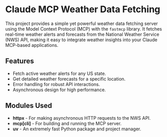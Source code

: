 # Claude MCP Weather Data Fetching

This project provides a simple yet powerful weather data fetching server using the Model Context Protocol (MCP) with the `fastmcp` library. It fetches real-time weather alerts and forecasts from the National Weather Service (NWS) API, making it easy to integrate weather insights into your Claude MCP-based applications.

## Features
- Fetch active weather alerts for any US state.
- Get detailed weather forecasts for a specific location.
- Error handling for robust API interactions.
- Asynchronous design for high performance.

## Modules Used
- **httpx** - For making asynchronous HTTP requests to the NWS API.
- **mcp[cli]** - For building and running the MCP server.
- **uv** - An extremely fast Python package and project manager.
